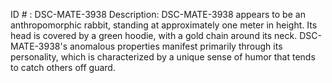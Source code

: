 ID # : DSC-MATE-3938
Description: DSC-MATE-3938 appears to be an anthropomorphic rabbit, standing at approximately one meter in height. Its head is covered by a green hoodie, with a gold chain around its neck. DSC-MATE-3938's anomalous properties manifest primarily through its personality, which is characterized by a unique sense of humor that tends to catch others off guard.